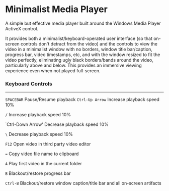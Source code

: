 Minimalist Media Player
=====================

A simple but effective media player built around the Windows Media Player ActiveX control.

It provides both a minimalist/keyboard-operated user interface (so that on-screen controls don't detract from the video) and the controls to view the video in a minimalist window with no borders, window title bar/caption, progress bar, video timestamps, etc, and with the window resized to fit the video perfectly, eliminating ugly black borders/bands around the video, particularly above and below. This provides an immersive viewing experience even when not played full-screen.

### Keyboard Controls
---------------------

`SPACEBAR`				Pause/Resume playback
`Ctrl-Up Arrow`			Increase playback speed 10%

`/`						Increase playback speed 10%

`Ctrl-Down Arrow'		Decrease playback speed 10%

`\`						Decrease playback speed 10%

`F12`					Open video in third party video editor

`=`						Copy video file name to clipboard

`A`						Play first video in the current folder

`B`						Blackout/restore progress bar

`Ctrl-B`				Blackout/restore window caption/title bar and all on-screen artifacts
 	

